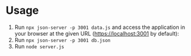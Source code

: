 # Usage

1. Run `npx json-server -p 3001 data.js` and access the application in your
browser at the given URL (<https://localhost:3001> by default):
2. Run `npx json-server -p 3001 db.json`
3. Run `node server.js`